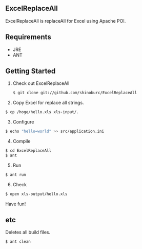 ## ExcelReplaceAll

ExcelReplaceAll is replaceAll for Excel using Apache POI.

## Requirements

  * JRE
  * ANT

## Getting Started

1. Check out ExcelReplaceAll

    ~~~ sh
    $ git clone git://github.com/shinoburc/ExcelReplaceAll
    ~~~

2. Copy Excel for replace all strings.

  ~~~ sh
  $ cp /hoge/hello.xls xls-input/.
  ~~~

3. Configure

  ~~~ sh
  $ echo "hello=world" >> src/application.ini
  ~~~

4. Compile

  ~~~ sh
  $ cd ExcelReplaceAll
  $ ant
  ~~~

5. Run

  ~~~ sh
  $ ant run
  ~~~

6. Check

  ~~~ sh
  $ open xls-output/hello.xls
  ~~~


Have fun!


## etc

Deletes all build files.

  ~~~ sh
  $ ant clean
  ~~~
